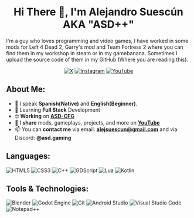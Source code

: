 <h1 align="center">Hi There 👋, I'm Alejandro Suescún AKA "ASD++"</h1>
I'm a guy who loves programming and video games, I have worked in some mods for Left 4 Dead 2, Garry's mod and Team Fortress 2 where you can find them in my workshop in steam or in my gamebanana. Sometimes I upload the source code of them in my GitHub (Where you are reading this).

<div align="center">

<a href="https://twitter.com/asd_cpp" target="blank">![X](https://img.shields.io/badge/X-%23000000.svg?style=for-the-badge&logo=X&logoColor=white)</a>
<a href="https://www.instagram.com/asd.cpp" target="blank">![Instagram](https://img.shields.io/badge/Instagram-%23E4405F.svg?style=for-the-badge&logo=Instagram&logoColor=white)</a>
<a href="https://youtube.com/@asd-cpp" target="blank">![YouTube](https://img.shields.io/badge/YouTube-%23FF0000.svg?style=for-the-badge&logo=YouTube&logoColor=white)</a>
    
</div>





## About Me:
- 💬 I speak **Spanish(Native)** and **English(Beginner)**.
- 🚀 Learning **Full Stack** Development
- 🤓 **Working** on **[ASD-CFG](https://github.com/alej-suescun/ASD-CFG)**
- 🎥 I **share** mods, gameplays, projects, and more on <a href="https://youtube.com/@asd-cpp" target="blank">**YouTube**</a>
- 📫 You can **contact me** via email: <a href="mailto:alejsuescun@gmail.com" target="blank">**alejsuescun@gmail.com**</a> and via Discord: **@asd.gaming**

## Languages:
![HTML5](https://img.shields.io/badge/html5-%23E34F26.svg?style=for-the-badge&logo=html5&logoColor=white)
![CSS3](https://img.shields.io/badge/css3-%231572B6.svg?style=for-the-badge&logo=css3&logoColor=white)
![C++](https://img.shields.io/badge/c++-%2300599C.svg?style=for-the-badge&logo=c%2B%2B&logoColor=white)
![GDScript](https://img.shields.io/badge/GDScript-%2374267B.svg?style=for-the-badge&logo=godotengine&logoColor=white)
![Lua](https://img.shields.io/badge/lua-%232C2D72.svg?style=for-the-badge&logo=lua&logoColor=white)
![Kotlin](https://img.shields.io/badge/kotlin-%237F52FF.svg?style=for-the-badge&logo=kotlin&logoColor=white)

## Tools & Technologies:
![Blender](https://img.shields.io/badge/blender-%23F5792A.svg?style=for-the-badge&logo=blender&logoColor=white)
![Godot Engine](https://img.shields.io/badge/GODOT-%23FFFFFF.svg?style=for-the-badge&logo=godot-engine)
![Git](https://img.shields.io/badge/git-%23F05033.svg?style=for-the-badge&logo=git&logoColor=white)
![Android Studio](https://img.shields.io/badge/android%20studio-346ac1?style=for-the-badge&logo=android%20studio&logoColor=white)
![Visual Studio Code](https://img.shields.io/badge/Visual%20Studio%20Code-0078d7.svg?style=for-the-badge&logo=visual-studio-code&logoColor=white)
![Notepad++](https://img.shields.io/badge/Notepad++-90E59A.svg?style=for-the-badge&logo=notepad%2b%2b&logoColor=black)
<!--


**alej-suescun/alej-suescun** is a ✨ _special_ ✨ repository because its `README.md` (this file) appears on your GitHub profile.

Here are some ideas to get you started:

- 🔭 I’m currently working on ...
- 🌱 I’m currently learning ...
- 👯 I’m looking to collaborate on ...
- 🤔 I’m looking for help with ...
- 💬 Ask me about ...
- 📫 How to reach me: ...
- 😄 Pronouns: ...
- ⚡ Fun fact: ...
-->

